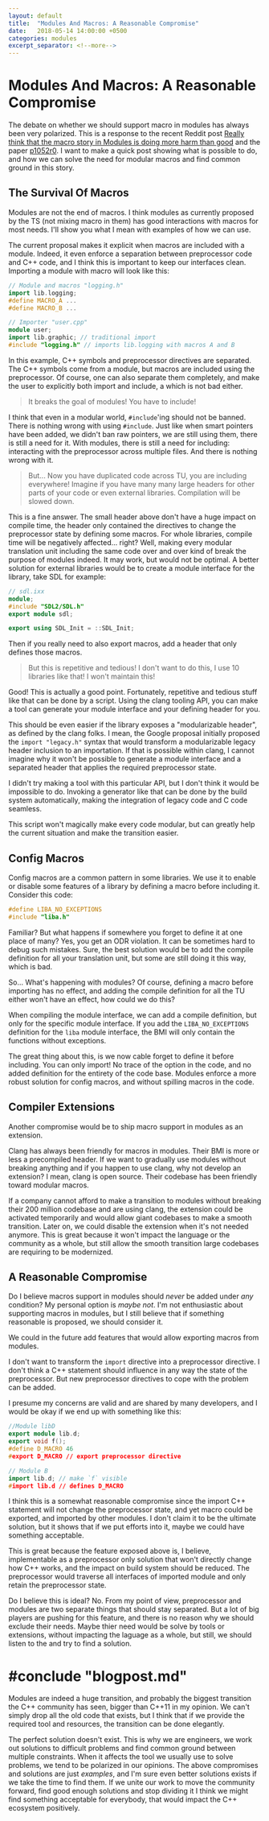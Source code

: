 ```yaml
---
layout: default
title:  "Modules And Macros: A Reasonable Compromise"
date:   2018-05-14 14:00:00 +0500
categories: modules
excerpt_separator: <!--more-->
---
```


# Modules And Macros: A Reasonable Compromise

The debate on whether we should support macro in modules has always been very polarized. This is a response to the recent Reddit post
[Really think that the macro story in Modules is doing more harm than good](https://www.reddit.com/r/cpp/comments/8j1edf/really_think_that_the_macro_story_in_modules_is/)
and the paper [p1052r0](http://www.open-std.org/jtc1/sc22/wg21/docs/papers/2018/p1052r0.html).
I want to make a quick post showing what is possible to do, and how we can solve the need for modular macros and find common ground in this story.

 <!--more-->

## The Survival Of Macros 

Modules are not the end of macros. I think modules as currently proposed by the TS (not mixing macro in them) has good interactions with macros for most needs. I'll show you what I mean with examples of how we can use.

The current proposal makes it explicit when macros are included with a module. Indeed, it even enforce a separation between preprocessor
code and C++ code, and I think this is important to keep our interfaces clean. Importing a module with macro will look like this:

```c++
// Module and macros "logging.h"
import lib.logging;
#define MACRO_A ...
#define MACRO_B ...
```
```c++
// Importer "user.cpp"
module user;
import lib.graphic; // traditional import
#include "logging.h" // imports lib.logging with macros A and B
```

In this example, C++ symbols and preprocessor directives are separated.
The C++ symbols come from a module, but macros are included using the preprocessor.
Of course, one can also separate them completely, and make the user to explicitly both import and include, a
which is not bad either.

> It breaks the goal of modules! You have to include!

I think that even in a modular world, `#include`'ing should not be banned. There is nothing wrong with using `#include`.
Just like when smart pointers have been added, we didn't ban raw pointers, we are still using them, there is still a need for it.
With modules, there is still a need for including: interacting with the preprocessor across multiple files. And there is nothing wrong with it.

> But... Now you have duplicated code across TU, you are including everywhere! Imagine if you have many many large headers for other parts of your code or even external libraries. Compilation will be slowed down.

This is a fine answer. The small header above don't have a huge impact on compile time, the header only contained the directives to change
the preprocessor state by defining some macros.
For whole libraries, compile time will be negatively affected... right?
Well, making every modular translation unit including the same code over and over kind of break the purpose of modules indeed.
It may work, but would not be optimal.
A better solution for external libraries would be to create a module interface for the library, take SDL for example:

```c++
// sdl.ixx
module;
#include "SDL2/SDL.h"
export module sdl;

export using SDL_Init = ::SDL_Init;
```

Then if you really need to also export macros, add a header that only defines those macros.

> But this is repetitive and tedious! I don't want to do this, I use 10 libraries like that! I won't maintain this!

Good! This is actually a good point. Fortunately, repetitive and tedious stuff like that can be done by a script.
Using the clang tooling API, you can make a tool can generate your module interface and your defining header for you.

This should be even easier if the library exposes a "modularizable header", as defined by
the clang folks. I mean, the Google proposal initially proposed the `import "legacy.h"` syntax that would transform a modularizable legacy header inclusion to an importation. If that is possible within clang, I cannot imagine why it won't be possible to generate a module interface and a separated header that applies the required preprocessor state.

I didn't try making a tool with this particular API, but I don't think it would be impossible to do. Invoking a generator like that can be done by the build system automatically, making the integration of legacy code and C code seamless.

This script won't magically make every code modular, but can greatly help the current situation and make the transition easier.

## Config Macros

Config macros are a common pattern in some libraries. We use it to enable or disable some features of a library by defining a macro before including it. Consider this code:

```c++
#define LIBA_NO_EXCEPTIONS
#include "liba.h"
```

Familiar? But what happens if somewhere you forget to define it at one place of many?
Yes, you get an ODR violation. It can be sometimes hard to debug such mistakes.
Sure, the best solution would be to add the compile definition for all your translation unit,
but some are still doing it this way, which is bad.

So... What's happening with modules? Of course, defining a macro before importing has no effect,
and adding the compile definition for all the TU either won't have an effect, how could we do this?

When compiling the module interface, we can add a compile definition, but only for the specific module interface.
If you add the `LIBA_NO_EXCEPTIONS` definition for the `liba` module interface,
the BMI will only contain the functions without exceptions.

The great thing about this, is we now cable forget to define it before including.
You can only import! No trace of the option in the code, and no added definition for the entirety of the code base.
Modules enforce a more robust solution for config macros, and without spilling macros in the code.

## Compiler Extensions

Another compromise would be to ship macro support in modules as an extension.

Clang has always been friendly for macros in modules. Their BMI is more or less a precompiled header. If we want to gradually
use modules without breaking anything and if you happen to use clang, why not develop an extension? I mean, clang is open source.
Their codebase has been friendly toward modular macros.

If a company cannot afford to make a transition to modules without breaking their 200 million codebase and are using clang,
the extension could be activated temporarily and would allow giant codebases to make a smooth transition. Later on, we could disable the extension when it's not needed anymore.
This is great because it won't impact the language or the community as a whole, but still allow the smooth transition large codebases are requiring to be modernized.

## A Reasonable Compromise

Do I believe macros support in modules should *never* be added under *any* condition?
My personal option is *maybe not*. I'm not enthusiastic about supporting macros in modules, but I still believe that if something reasonable is proposed, we should consider it.

We could in the future add features that would allow exporting macros from modules.

I don't want to transform the `import` directive into a preprocessor directive.
I don't think a C++ statement should influence in any way the state of the preprocessor.
But new preprocessor directives to cope with the problem can be added.

I presume my concerns are valid and are shared by many developers, and I would be okay if we end up with something like this:

```c++
//Module libD
export module lib.d;
export void f();
#define D_MACRO 46
#export D_MACRO // export preprocessor directive
```
```c++
// Module B
import lib.d; // make `f` visible
#import lib.d // defines D_MACRO
```

I think this is a somewhat reasonable compromise since the import C++ statement will not change the preprocessor state,
and yet macro could be exported, and imported by other modules. I don't claim it to be the ultimate solution, but it shows that if we put efforts into it, maybe we could have something acceptable.

This is great because the feature exposed above is, I believe, implementable as a preprocessor only solution that won't directly change how C++ works, and the impact on build system should be reduced. The preprocessor would traverse all interfaces of imported module and only retain the preprocessor state.

Do I believe this is ideal? No. From my point of view, preprocessor and modules are two separate things that
should stay separated. But a lot of big players are pushing for this feature, and there is no reason why we should exclude their needs. Maybe thier need would be solve by tools or extensions, without impacting the laguage as a whole, but still, we should listen to the and try to find a solution. 

 #conclude "blogpost.md"
========================

Modules are indeed a huge transition, and probably the biggest transition the C++ community has seen, bigger than C++11 in my opinion.
We can't simply drop all the old code that exists, but I think that if we provide the required tool and resources, the transition
can be done elegantly.

The perfect solution doesn't exist. This is why we are engineers, we work out solutions to difficult problems and find common ground between multiple constraints. When it affects the tool we usually use to solve problems, we tend to be polarized in our opinions. The above compromises and solutions are just *examples*, and I'm sure even better solutions exists if we take the time to find them. If we unite our work to move the community forward, find good enough solutions and stop dividing it I think we might find something acceptable for everybody, that would impact the C++ ecosystem positively.
